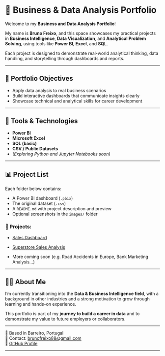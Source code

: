# 📁 Business & Data Analysis Portfolio

Welcome to my **Business and Data Analysis Portfolio**!

My name is **Bruno Freixo**, and this space showcases my practical projects in **Business Intelligence**, **Data Visualization**, and **Analytical Problem Solving**, using tools like **Power BI**, **Excel**, and **SQL**.

Each project is designed to demonstrate real-world analytical thinking, data handling, and storytelling through dashboards and reports.

---

## 🎯 Portfolio Objectives

- Apply data analysis to real business scenarios  
- Build interactive dashboards that communicate insights clearly  
- Showcase technical and analytical skills for career development  

---

## 🧰 Tools & Technologies

- **Power BI**
- **Microsoft Excel**
- **SQL (basic)**
- **CSV / Public Datasets**
- *(Exploring Python and Jupyter Notebooks soon)*

---

## 📊 Project List

Each folder below contains:
- A Power BI dashboard (`.pbix`)
- The original dataset (`.csv`)
- A `README.md` with project description and preview
- Optional screenshots in the `images/` folder

### 🔹 Projects:

- [Sales Dashboard](./Sales%20Dashboard)

- [Superstore Sales Analysis](./Superstore%20Sales%20Analysis)

- More coming soon (e.g. Road Accidents in Europe, Bank Marketing Analysis...)

---

## 👨‍💻 About Me

I’m currently transitioning into the **Data & Business Intelligence field**, with a background in other industries and a strong motivation to grow through learning and hands-on experience.

This portfolio is part of my **journey to build a career in data** and to demonstrate my value to future employers or collaborators.

---

📍 Based in Barreiro, Portugal  
📧 Contact: brunofreixo88@gmail.com  
🔗 [GitHub Profile](https://github.com/Freixo88)

---
